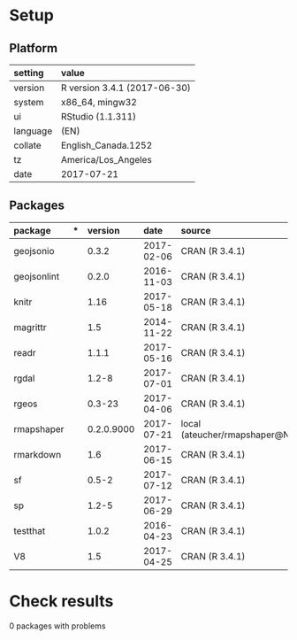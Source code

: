 # Setup

## Platform

|setting  |value                        |
|:--------|:----------------------------|
|version  |R version 3.4.1 (2017-06-30) |
|system   |x86_64, mingw32              |
|ui       |RStudio (1.1.311)            |
|language |(EN)                         |
|collate  |English_Canada.1252          |
|tz       |America/Los_Angeles          |
|date     |2017-07-21                   |

## Packages

|package     |*  |version    |date       |source                         |
|:-----------|:--|:----------|:----------|:------------------------------|
|geojsonio   |   |0.3.2      |2017-02-06 |CRAN (R 3.4.1)                 |
|geojsonlint |   |0.2.0      |2016-11-03 |CRAN (R 3.4.1)                 |
|knitr       |   |1.16       |2017-05-18 |CRAN (R 3.4.1)                 |
|magrittr    |   |1.5        |2014-11-22 |CRAN (R 3.4.1)                 |
|readr       |   |1.1.1      |2017-05-16 |CRAN (R 3.4.1)                 |
|rgdal       |   |1.2-8      |2017-07-01 |CRAN (R 3.4.1)                 |
|rgeos       |   |0.3-23     |2017-04-06 |CRAN (R 3.4.1)                 |
|rmapshaper  |   |0.2.0.9000 |2017-07-21 |local (ateucher/rmapshaper@NA) |
|rmarkdown   |   |1.6        |2017-06-15 |CRAN (R 3.4.1)                 |
|sf          |   |0.5-2      |2017-07-12 |CRAN (R 3.4.1)                 |
|sp          |   |1.2-5      |2017-06-29 |CRAN (R 3.4.1)                 |
|testthat    |   |1.0.2      |2016-04-23 |CRAN (R 3.4.1)                 |
|V8          |   |1.5        |2017-04-25 |CRAN (R 3.4.1)                 |

# Check results

0 packages with problems




